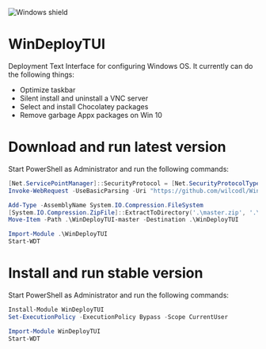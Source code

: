 ![Windows shield](https://img.shields.io/powershellgallery/p/WinDeployTUI.svg)

# WinDeployTUI
Deployment Text Interface for configuring Windows OS. It currently can do the following things:

* Optimize taskbar
* Silent install and uninstall a VNC server
* Select and install Chocolatey packages
* Remove garbage Appx packages on Win 10

# Download and run latest version

Start PowerShell as Administrator and run the following commands:

```powershell
[Net.ServicePointManager]::SecurityProtocol = [Net.SecurityProtocolType]::Tls12
Invoke-WebRequest -UseBasicParsing -Uri "https://github.com/wilcodl/WinDeployTUI/archive/master.zip" -OutFile '.\master.zip'

Add-Type -AssemblyName System.IO.Compression.FileSystem
[System.IO.Compression.ZipFile]::ExtractToDirectory('.\master.zip', '.\')
Move-Item -Path .\WinDeployTUI-master -Destination .\WinDeployTUI

Import-Module .\WinDeployTUI
Start-WDT
```

# Install and run stable version

Start PowerShell as Administrator and run the following commands:

```powershell
Install-Module WinDeployTUI
Set-ExecutionPolicy -ExecutionPolicy Bypass -Scope CurrentUser

Import-Module WinDeployTUI
Start-WDT
```